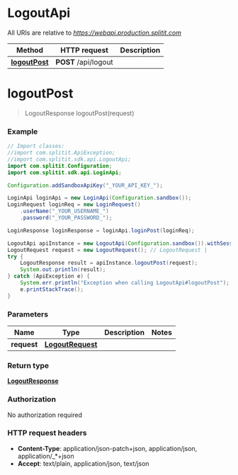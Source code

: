 # LogoutApi

All URIs are relative to *https://webapi.production.splitit.com*

Method | HTTP request | Description
------------- | ------------- | -------------
[**logoutPost**](LogoutApi.md#logoutPost) | **POST** /api/logout | 


<a name="logoutPost"></a>
# **logoutPost**
> LogoutResponse logoutPost(request)



### Example
```java
// Import classes:
//import com.splitit.ApiException;
//import com.splitit.sdk.api.LogoutApi;
import com.splitit.Configuration;
import com.splitit.sdk.api.LoginApi;

Configuration.addSandboxApiKey("_YOUR_API_KEY_");

LoginApi loginApi = new LoginApi(Configuration.sandbox());
LoginRequest loginReq = new LoginRequest()
    .userName("_YOUR_USERNAME_")
    .password("_YOUR_PASSWORD_");

LoginResponse loginResponse = loginApi.loginPost(loginReq);

LogoutApi apiInstance = new LogoutApi(Configuration.sandbox()).withSessionId(loginResponse.getSessionId());
LogoutRequest request = new LogoutRequest(); // LogoutRequest | 
try {
    LogoutResponse result = apiInstance.logoutPost(request);
    System.out.println(result);
} catch (ApiException e) {
    System.err.println("Exception when calling LogoutApi#logoutPost");
    e.printStackTrace();
}
```

### Parameters

Name | Type | Description  | Notes
------------- | ------------- | ------------- | -------------
 **request** | [**LogoutRequest**](LogoutRequest.md)|  |

### Return type

[**LogoutResponse**](LogoutResponse.md)

### Authorization

No authorization required

### HTTP request headers

 - **Content-Type**: application/json-patch+json, application/json, application/_*+json
 - **Accept**: text/plain, application/json, text/json

